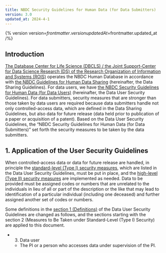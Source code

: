 ```yaml
---
title: NBDC Security Guidelines for Human Data (for Data Submitters)
version: 3.0
updated_at: 2024-4-1
---
```


{% version
    version=$frontmatter.version
    updatedAt=$frontmatter.updated_at
/%}

## Introduction

[The Database Center for Life Science (DBCLS) / the Joint Support-Center for Data Science Research (DS) of the Research Organization of Information and Systems (ROIS)](https://dbcls.rois.ac.jp/index-en.html) operates the NBDC Human Database in accordance with [the NBDC Guidelines for Human Data Sharing](/en/guidelines/data-sharing-guidelines) (hereinafter, the Data Sharing Guidelines). For data users, we have [the NBDC Security Guidelines for Human Data (for Data Users)](/en/guidelines/security-guidelines-for-users) (hereinafter, the Data User Security Guidelines). For data submitters, security measures that are stronger than those taken by data users are required because data submitters handle not only controlled-access data, which are defined in the Data Sharing Guidelines, but also data for future release (data held prior to publication of a paper or acquisition of a patent). Based on the Data User Security Guidelines, the “NBDC Security Guidelines for Human Data (for Data Submitters)” set forth the security measures to be taken by the data submitters.

## 1. Application of the User Security Guidelines

When controlled-access data or data for future release are handled, in principle the [standard-level (Type I) security measures](/en/guidelines/security-guidelines-for-users#typeI), which are listed in the Data User Security Guidelines, must be put in place, and the [high-level (Type II) security measures](/en/guidelines/security-guidelines-for-users#typeII) are implemented as needed. Data to be provided must be assigned codes or numbers that are unrelated to the individuals in lieu of all or part of the description or the like that may lead to identification of a particular individual (including one deceased) and further assigned another set of codes or numbers.

Some definitions in the [section 1 (Definitions)](/en/guidelines/security-guidelines-for-users#yougo) of the Data User Security Guidelines are changed as follows, and the sections starting with the section 2 (Measures to Be Taken under Standard-Level (Type I) Security) are applied to this document.

- 3. Data user
  - The PI or a person who accesses data under supervision of the PI.
